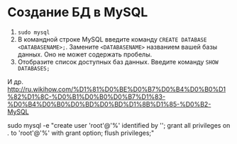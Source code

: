 # Создание БД в MySQL
1. ```sudo mysql```
2.  В командной строке MySQL введите команду ```CREATE DATABASE <DATABASENAME>;```. Замените `<DATABASENAME>` названием вашей базы данных. Оно не может содержать пробелы.
3. Отобразите список доступных баз данных. Введите команду ```SHOW DATABASES;```

И др. http://ru.wikihow.com/%D1%81%D0%BE%D0%B7%D0%B4%D0%B0%D1%82%D1%8C-%D0%B1%D0%B0%D0%B7%D1%83-%D0%B4%D0%B0%D0%BD%D0%BD%D1%8B%D1%85-%D0%B2-MySQL

sudo mysql -e "create user 'root'@'%' identified by ''; grant all privileges on *.* to 'root'@'%' with grant option; flush privileges;"